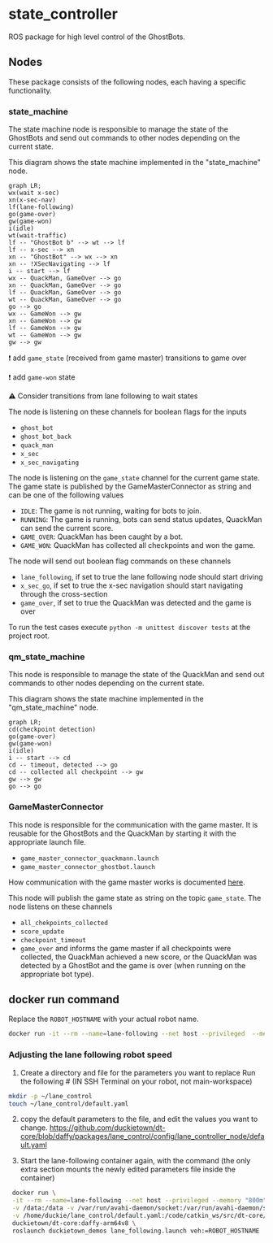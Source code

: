 # state_controller
ROS package for high level control of the GhostBots.

## Nodes
These package consists of the following nodes, each having a specific functionality.

### state_machine
The state machine node is responsible to manage the state of the GhostBots and send out commands to other nodes depending on the current state.

This diagram shows the state machine implemented in the "state_machine" node.
```mermaid
graph LR;
wx(wait x-sec)
xn(x-sec-nav)
lf(lane-following)
go(game-over)
gw(game-won)
i(idle)
wt(wait-traffic)
lf -- "GhostBot b" --> wt --> lf
lf -- x-sec --> xn
xn -- "GhostBot" --> wx --> xn
xn -- !XSecNavigating --> lf
i -- start --> lf
wx -- QuackMan, GameOver --> go
xn -- QuackMan, GameOver --> go
lf -- QuackMan, GameOver --> go
wt -- QuackMan, GameOver --> go
go --> go
wx -- GameWon --> gw
xn -- GameWon --> gw
lf -- GameWon --> gw
wt -- GameWon --> gw
gw --> gw
```
:exclamation: add `game_state` (received from game master) transitions to game over

:exclamation: add `game-won` state

:warning: Consider transitions from lane following to wait states

The node is listening on these channels for boolean flags for the inputs
- `ghost_bot`
- `ghost_bot_back`
- `quack_man`
- `x_sec`
- `x_sec_navigating`

The node is listening on the `game_state` channel for the current game state.
The game state is published by the GameMasterConnector as string and can be one of the following values
- `IDLE`: The game is not running, waiting for bots to join.
- `RUNNING`: The game is running, bots can send status updates, QuackMan can send the current score.
- `GAME_OVER`: QuackMan has been caught by a bot.
- `GAME_WON`: QuackMan has collected all checkpoints and won the game.


The node will send out boolean flag commands on these channels
- `lane_following`, if set to true the lane following node should start driving
- `x_sec_go`, if set to true the x-sec navigation should start navigating through the cross-section
- `game_over`, if set to true the QuackMan was detected and the game is over

To run the test cases execute `python -m unittest discover tests` at the project root.
### qm_state_machine
This node is responsible to manage the state of the QuackMan and send out commands to other nodes depending on the current state.

This diagram shows the state machine implemented in the "qm_state_machine" node.
```mermaid
graph LR;
cd(checkpoint detection)
go(game-over)
gw(game-won)
i(idle)
i -- start --> cd
cd -- timeout, detected --> go
cd -- collected all checkpoint --> gw
gw --> gw
go --> go
```
### GameMasterConnector
This node is responsible for the communication with the game master.
It is reusable for the GhostBots and the QuackMan by starting it with the appropriate launch file.
- `game_master_connector_quackmann.launch`
- `game_master_connector_ghostbot.launch`

How communication with the game master works is documented [here](https://github.com/Duckietown-QuackMan/game_master).

This node will publish the game state as string on the topic `game_state`.
The node listens on these channels
- `all_chekpoints_collected`
- `score_update`
- `checkpoint_timeout`
- `game_over`
and informs the game master if all checkpoints were collected, the QuackMan achieved a new score, or the QuackMan was detected by a GhostBot and the game is over (when running on the appropriate bot type).

## docker run command
Replace the `ROBOT_HOSTNAME` with your actual robot name.
``` bash
docker run -it --rm --name=lane-following --net host --privileged  --memory "800m" --memory-swap="2800m" -v /data:/data -v /var/run/avahi-daemon/socket:/var/run/avahi-daemon/socket duckietown/dt-core:daffy-arm64v8 roslaunch duckietown_demos lane_following.launch veh:=ROBOT_HOSTNAME
```
### Adjusting the lane following robot speed
1. Create a directory and file for the parameters you want to replace
Run the following # (IN SSH Terminal on your robot, not main-workspace)

``` bash
mkdir -p ~/lane_control
touch ~/lane_control/default.yaml
```
2. copy the default parameters to the file, and edit the values you want to change. https://github.com/duckietown/dt-core/blob/daffy/packages/lane_control/config/lane_controller_node/default.yaml

3. Start the lane-following container again, with the command (the only extra section mounts the newly edited parameters file inside the container)
``` bash
 docker run \
 -it --rm --name=lane-following --net host --privileged --memory "800m" --memory-swap="2800m" \
 -v /data:/data -v /var/run/avahi-daemon/socket:/var/run/avahi-daemon/socket \
 -v /home/duckie/lane_control/default.yaml:/code/catkin_ws/src/dt-core/packages/lane_control/config/lane_controller_node/default.yaml \
 duckietown/dt-core:daffy-arm64v8 \
 roslaunch duckietown_demos lane_following.launch veh:=ROBOT_HOSTNAME
```
